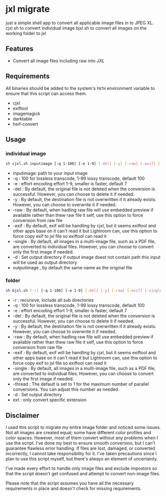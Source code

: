 # jxl migrate

just a simple shell app to convert all applicable image files in to JPEG XL.
cjxl.sh to convert individual image
bjxl.sh to convert all images on the working folder to jxl


## Features
* Convert all image files including raw into *JXL*

## Requirements
All binaries should be added to the system's `PATH` environment variable to ensure that this script can access them.
* cjxl
* exiftool
* imagemagick
* darktable
* heif-convert

## Usage

### individual image

```sh
sh cjxl.sh inputimage [-q 1-100] [-e 1-9] [-del] [-y] [-raw] [-exif] [-single] [-d path] [outputimage] 
```
* inputimage: path to your input image
* -q : 100 for lossless transcode, 1-99 lossy transcode, default 100
* -e : effort encoding effort 1-9, smaller is faster, default 7
* -del : By default, the original file is not deleted when the conversion is successful. However, you can choose to delete it if needed.
* -y : By default, the destination file is not overwritten if it already exists. However, you can choose to overwrite it if needed.
* -raw : By default, when hadling raw file will use embedded preview if available rather than thew raw file it self, use this option to force conversion from raw file 
* -exif : By default, exif will be handling by cjxl, but it seems  exiftool and other apps base on it can't read it but Lightroom can, use this option to force copy exif to jxl file so exiftool can read it
* -single : By default, all images in a multi-image file, such as a PDF file, are converted to individual files. However, you can choose to convert only the first image if needed.
* -d : Set output directory if output image doest not contain path this input will be used as output directory
* outputimage , by default the same name as the original file

### folder
```sh
sh bjxl.sh [-r] [-q 1-100] [-e 1-9] [-del] [-y] [-raw] [-exif] [-single] [-thread x] [-d path] [ext] [ext]
```
* -r : recursive, include all sub directories
* -q : 100 for lossless transcode, 1-99 lossy transcode, default 100
* -e : effort encoding effort 1-9, smaller is faster, default 7
* -del : By default, the original file is not deleted when the conversion is successful. However, you can choose to delete it if needed.
* -y : By default, the destination file is not overwritten if it already exists. However, you can choose to overwrite it if needed.
* -raw : By default, when hadling raw file will use embedded preview if available rather than thew raw file it self, use this option to force conversion from raw file 
* -exif : By default, exif will be handling by cjxl, but it seems  exiftool and other apps base on it can't read it but Lightroom can, use this option to force copy exif to jxl file so exiftool can read it
* -single : By default, all images in a multi-image file, such as a PDF file, are converted to individual files. However, you can choose to convert only the first image if needed.
* -thread : The default is set to 1 for the maximum number of parallel conversions. You can adjust this number as needed.
* -d : Set output directory
* ext : only convert specific extension 

## Disclaimer

I used this script to migrate my entire image folder and noticed some issues. Not all images are created equal; some have different color profiles and color spaces. However, most of them convert without any problems when I use the script. I've done my best to ensure smooth conversion, but I can't guarantee flawless error handling. If files are lost, damaged, or converted incorrectly, I cannot take responsibility for it. I've taken precautions since I plan to use this script myself, but there's always an element of uncertainty.

I've made every effort to handle only image files and exclude impostors so that the script doesn't get confused and attempt to convert non-image files.

Please note that the script assumes you have all the necessary requirements in place and doesn't check for missing requirements.
